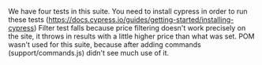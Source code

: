 We have four tests in this suite.
You need to install cypress in order to run these tests (https://docs.cypress.io/guides/getting-started/installing-cypress)
Filter test falls because price filtering doesn't work precisely on the site, it throws in results with a little higher price than what was set.
POM wasn't used for this suite, because after adding commands (support/commands.js) didn't see much use of it.